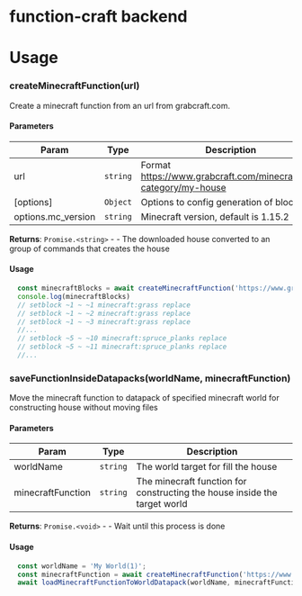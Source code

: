 # function-craft backend

# Usage

### createMinecraftFunction(url)
Create a minecraft function from an url from grabcraft.com.

#### Parameters

| Param | Type | Description |
| --- | --- | --- |
| url | <code>string</code> | Format https://www.grabcraft.com/minecraft/my-category/my-house |
| [options] | <code>Object</code> |  Options to config generation of blocks |
| options.mc_version | <code>string</code> | Minecraft version, default is 1.15.2 |


**Returns**: <code>Promise.&lt;string&gt;</code> - - The downloaded house converted to an group of commands that creates the house

#### Usage
```js
  const minecraftBlocks = await createMinecraftFunction('https://www.grabcraft.com/minecraft/medieval-rural-house-2/medieval-houses')
  console.log(minecraftBlocks)
  // setblock ~1 ~ ~1 minecraft:grass replace
  // setblock ~1 ~ ~2 minecraft:grass replace
  // setblock ~1 ~ ~3 minecraft:grass replace
  //...
  // setblock ~5 ~ ~10 minecraft:spruce_planks replace
  // setblock ~5 ~ ~11 minecraft:spruce_planks replace
  //...
```

### saveFunctionInsideDatapacks(worldName, minecraftFunction)
Move the minecraft function to datapack of specified minecraft world for constructing house without moving files

#### Parameters
| Param | Type | Description |
| --- | --- | --- |
| worldName | <code>string</code> | The world target for fill the house |
| minecraftFunction | <code>string</code> | The minecraft function for constructing the house inside the target world |

**Returns**: <code>Promise.&lt;void&gt;</code> - - Wait until this process is done

#### Usage
```js
  const worldName = 'My World(1)';
  const minecraftFunction = await createMinecraftFunction('https://www.grabcraft.com/minecraft/abstract-house-4/other-193');
  await loadMinecraftFunctionToWorldDatapack(worldName, minecraftFunction);
```
